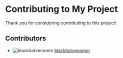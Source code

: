 # Contributing to My Project

Thank you for considering contributing to this project!

## Contributors

- ![blackhatvenomm](https://avatars.githubusercontent.com/u/165780376?v=4) [blackhatvenomm](https://github.com/blackhatvenomm)
